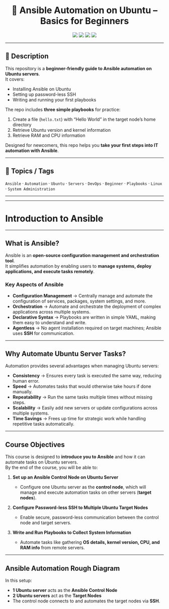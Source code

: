 <h1 align="center">📘 Ansible Automation on Ubuntu – Basics for Beginners </h1>


<p align="center">
  <a href="LICENSE"><img src="https://img.shields.io/badge/License-MIT-yellow.svg"></a>
  <a href="https://www.ansible.com/"><img src="https://img.shields.io/badge/Ansible-Automation-blue?logo=ansible&logoColor=white"></a>
  <a href="https://ubuntu.com/"><img src="https://img.shields.io/badge/Ubuntu-Server-orange?logo=ubuntu&logoColor=white"></a>
  <a href="https://github.com/hyprblaze"><img src="https://img.shields.io/badge/Made%20by-HYPRBLAZE-purple?logo=github"></a>
</p>

---

## 📖 Description  
This repository is a **beginner-friendly guide to Ansible automation on Ubuntu servers**.  
It covers:  
- Installing Ansible on Ubuntu  
- Setting up password-less SSH  
- Writing and running your first playbooks  

The repo includes **three simple playbooks** for practice:  
1. Create a file (`hello.txt`) with “Hello World” in the target node’s home directory  
2. Retrieve Ubuntu version and kernel information  
3. Retrieve RAM and CPU information  

Designed for newcomers, this repo helps you **take your first steps into IT automation with Ansible**.  

---

## 🔑 Topics / Tags  
`Ansible` · `Automation` · `Ubuntu` · `Servers` · `DevOps` · `Beginner` · `Playbooks` · `Linux` · `System Administration`  

---
---
# Introduction to Ansible
---
## What is Ansible?  
Ansible is an **open-source configuration management and orchestration tool**.  
It simplifies automation by enabling users to **manage systems, deploy applications, and execute tasks remotely**.  

### Key Aspects of Ansible  
- **Configuration Management** → Centrally manage and automate the configuration of services, packages, system settings, and more.  
- **Orchestration** → Automate and orchestrate the deployment of complex applications across multiple systems.  
- **Declarative Syntax** → Playbooks are written in simple YAML, making them easy to understand and write.  
- **Agentless** → No agent installation required on target machines; Ansible uses **SSH** for communication.  

---

## Why Automate Ubuntu Server Tasks?  
Automation provides several advantages when managing Ubuntu servers:  

- **Consistency** → Ensures every task is executed the same way, reducing human error.  
- **Speed** → Automates tasks that would otherwise take hours if done manually.  
- **Repeatability** → Run the same tasks multiple times without missing steps.  
- **Scalability** → Easily add new servers or update configurations across multiple systems.  
- **Time Savings** → Frees up time for strategic work while handling repetitive tasks automatically.  

---

## Course Objectives  
This course is designed to **introduce you to Ansible** and how it can automate tasks on Ubuntu servers.  
By the end of the course, you will be able to:  

1. **Set up an Ansible Control Node on Ubuntu Server**  
   - Configure one Ubuntu server as the **control node**, which will manage and execute automation tasks on other servers (**target nodes**).  

2. **Configure Password-less SSH to Multiple Ubuntu Target Nodes**  
   - Enable secure, password-less communication between the control node and target servers.  

3. **Write and Run Playbooks to Collect System Information**  
   - Automate tasks like gathering **OS details, kernel version, CPU, and RAM info** from remote servers.  

---

## Ansible Automation Rough Diagram  
 

In this setup:  
- **1 Ubuntu server** acts as the **Ansible Control Node**  
- **2 Ubuntu servers** act as the **Target Nodes**  
- The control node connects to and automates the target nodes via **SSH**.  
